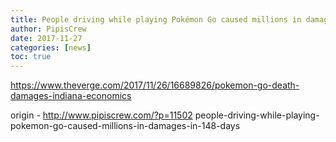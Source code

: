 ```yaml
---
title: People driving while playing Pokémon Go caused millions in damages in 148 days
author: PipisCrew
date: 2017-11-27
categories: [news]
toc: true
---
```


https://www.theverge.com/2017/11/26/16689826/pokemon-go-death-damages-indiana-economics

origin - http://www.pipiscrew.com/?p=11502 people-driving-while-playing-pokemon-go-caused-millions-in-damages-in-148-days